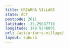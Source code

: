 ```yaml
---
title: URIARRA VILLAGE
state: ACT
postcode: 2611
latitude: -35.29637716
longitude: 148.9246091
url: /act/uriarra-village/
layout: suburb
---
```

